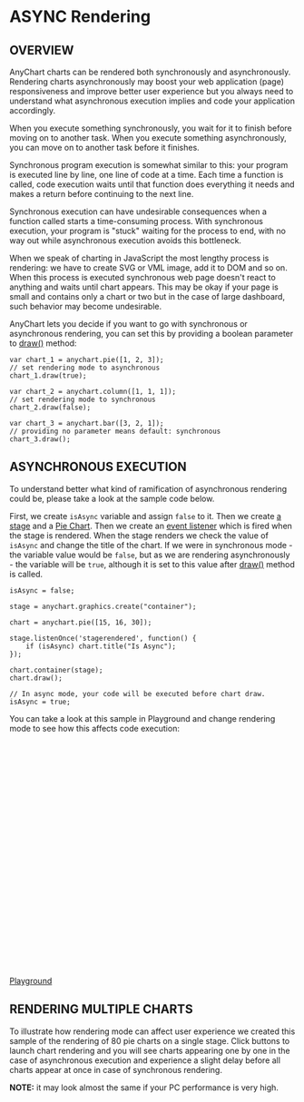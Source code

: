# ASYNC Rendering

## OVERVIEW

AnyChart charts can be rendered both synchronously and asynchronously. Rendering charts asynchronously may boost your web application (page) responsiveness and improve better user experience but you always need to understand what asynchronous execution implies and code your application accordingly.

When you execute something synchronously, you wait for it to finish before moving on to another task. When you execute something asynchronously, you can move on to another task before it finishes.

Synchronous program execution is somewhat similar to this: your program is executed line by line, one line of code at a time. Each time a function is called, code execution waits until that function does everything it needs and makes a return before continuing to the next line.

Synchronous execution can have undesirable consequences when a function called starts a time-consuming process. With synchronous execution, your program is "stuck" waiting for the process to end, with no way out while asynchronous execution avoids this bottleneck.

When we speak of charting in JavaScript the most lengthy process is rendering: we have to create SVG or VML image, add it to DOM and so on. When this process is executed synchronous web page doesn't react to anything and waits until chart appears. This may be okay if your page is small and contains only a chart or two but in the case of large dashboard, such behavior may become undesirable.

AnyChart lets you decide if you want to go with synchronous or asynchronous rendering, you can set this by providing a boolean parameter to [draw()](https://api.anychart.com/v8/anychart.core.Chart#draw) method:

```
var chart_1 = anychart.pie([1, 2, 3]);
// set rendering mode to asynchronous
chart_1.draw(true);

var chart_2 = anychart.column([1, 1, 1]);
// set rendering mode to synchronous
chart_2.draw(false);  

var chart_3 = anychart.bar([3, 2, 1]);
// providing no parameter means default: synchronous
chart_3.draw();  
```

## ASYNCHRONOUS EXECUTION

To understand better what kind of ramification of asynchronous rendering could be, please take a look at the sample code below.

First, we create `isAsync` variable and assign `false` to it. Then we create [a stage](https://docs.anychart.com/Dashboards/Stage-Based_Layout) and a [Pie Chart](https://docs.anychart.com/Basic_Charts/Pie_Chart). Then we create an [event listener](https://docs.anychart.com/Common_Settings/Event_Listeners) which is fired when the stage is rendered. When the stage renders we check the value of `isAsync` and change the title of the chart. If we were in synchronous mode - the variable value would be `false`, but as we are rendering asynchronously - the variable will be `true`, although it is set to this value after [draw()](https://api.anychart.com/v8/anychart.core.Chart#draw) method is called.

```
isAsync = false;

stage = anychart.graphics.create("container");

chart = anychart.pie([15, 16, 30]);

stage.listenOnce('stagerendered', function() {
    if (isAsync) chart.title("Is Async");
});

chart.container(stage);
chart.draw();

// In async mode, your code will be executed before chart draw.
isAsync = true;
```

You can take a look at this sample in Playground and change rendering mode to see how this affects code execution:



<iframe id="iframe-1" class="iframe-tag" style="box-sizing: border-box; border: none; width: 687px; margin: 0px; overflow: hidden; display: block; position: relative; height: 400px;"></iframe>

[ Playground](https://playground.anychart.com/docs/v8/samples/CMN_Async_01)



## RENDERING MULTIPLE CHARTS

To illustrate how rendering mode can affect user experience we created this sample of the rendering of 80 pie charts on a single stage. Click buttons to launch chart rendering and you will see charts appearing one by one in the case of asynchronous execution and experience a slight delay before all charts appear at once in case of synchronous rendering.

**NOTE:** it may look almost the same if your PC performance is very high.